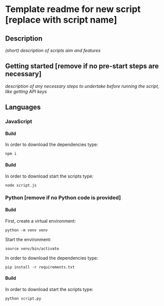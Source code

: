 # Template readme for new script [replace with script name]
## Description
_(short) description of scripts aim and features_

## Getting started [remove if no pre-start steps are necessary]
_description of any necessary steps to undertake before running the script, like getting API keys_

## Languages
### JavaScript
#### Build
In order to download the dependencies type:
```shell
npm i
```

#### Build
In order to download start the scripts type:
```shell
node script.js
```

### Python [remove if no Python code is provided]
#### Build
First, create a virtual environment:
```shell
python -m venv venv
```
Start the environment:
```shell
source venv/bin/activate
```
In order to download the dependencies type:
```shell
pip install -r requirements.txt
```

#### Build
In order to download start the scripts type:
```shell
python script.py
```
